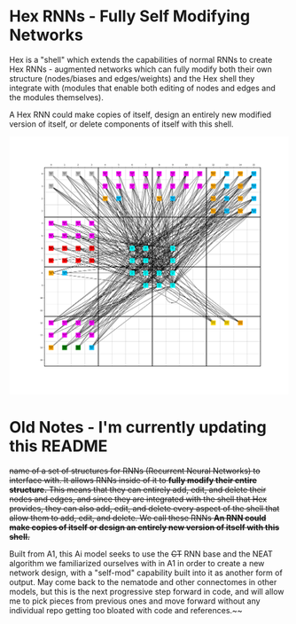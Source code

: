 # Hex RNNs - Fully Self Modifying Networks 

Hex is a "shell" which extends the capabilities of normal RNNs to create Hex RNNs - augmented networks which can fully modify both their own structure (nodes/biases and edges/weights) and the Hex shell they integrate with (modules that enable both editing of nodes and edges and the modules themselves).

A Hex RNN could make copies of itself, design an entirely new modified version of itself, or delete components of itself with this shell.

![](images/hex-rng-render-16x16.png)

# Old Notes - I'm currently updating this README

~~name of a set of structures for RNNs (Recurrent Neural Networks) to interface with. It allows RNNs inside of it to **fully modify their entire structure.** This means that they can entirely add, edit, and delete their nodes and edges, and since they are integrated with the shell that Hex provides, they can also add, edit, and delete every aspect of the shell that allow them to add, edit, and delete. We call these RNNs **An RNN could make copies of itself or design an entirely new version of itself with this shell.**~~


Built from A1, this Ai model seeks to use the ~~CT~~ RNN base and the NEAT algorithm we familiarized ourselves with in A1 in order to create a new network design, with a "self-mod" capability built into it as another form of output. May come back to the nematode and other connectomes in other models, but this is the next progressive step forward in code, and will allow me to pick pieces from previous ones and move forward without any individual repo getting too bloated with code and references.~~
